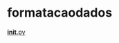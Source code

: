 # formatacaodados 
<a href='https://gabrielryanft.github.io/learning/cursoemvideo/python/exerciciospython/aula22_funcoes_locais/ex111/uteis/formatacaodados/__init__.py' target='_blank' rel='next'>__init__.py</a><br/>
